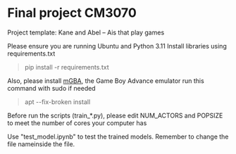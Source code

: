 # Final project CM3070
Project template: Kane and Abel – Ais that play games

Please ensure you are running Ubuntu and Python 3.11
Install libraries using requirements.txt
> pip install -r requirements.txt

Also, please install [mGBA](https://mgba.io/downloads.html), the Game Boy Advance emulator
run this command with sudo if needed
> apt --fix-broken install

Before run the scripts (train_*.py), please edit NUM_ACTORS and POPSIZE to meet the number of cores your computer has

Use "test_model.ipynb" to test the trained models. Remember to change the file nameinside the file.
